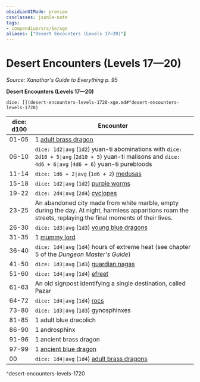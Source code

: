 ```yaml
---
obsidianUIMode: preview
cssclasses: json5e-note
tags:
- compendium/src/5e/xge
aliases: ["Desert Encounters (Levels 17—20)"]
---
```

# Desert Encounters (Levels 17—20)
*Source: Xanathar's Guide to Everything p. 95* 

**Desert Encounters (Levels 17—20)**

`dice: [](desert-encounters-levels-1720-xge.md#^desert-encounters-levels-1720)`

| dice: d100 | Encounter |
|------------|-----------|
| 01-05 | 1 [adult brass dragon](compendium/bestiary/dragon/adult-brass-dragon.md) |
| 06-10 | `dice: 1d2\|avg` (`1d2`) yuan-ti abominations with `dice: 2d10 + 5\|avg` (`2d10 + 5`) yuan-ti malisons and `dice: 4d6 + 6\|avg` (`4d6 + 6`) yuan-ti purebloods |
| 11-14 | `dice: 1d6 + 2\|avg` (`1d6 + 2`) [medusas](compendium/bestiary/monstrosity/medusa.md) |
| 15-18 | `dice: 1d2\|avg` (`1d2`) [purple worms](compendium/bestiary/monstrosity/purple-worm.md) |
| 19-22 | `dice: 2d4\|avg` (`2d4`) [cyclopes](compendium/bestiary/giant/cyclops.md) |
| 23-25 | An abandoned city made from white marble, empty during the day. At night, harmless apparitions roam the streets, replaying the final moments of their lives. |
| 26-30 | `dice: 1d3\|avg` (`1d3`) [young blue dragons](compendium/bestiary/dragon/young-blue-dragon.md) |
| 31-35 | 1 [mummy lord](compendium/bestiary/undead/mummy-lord.md) |
| 36-40 | `dice: 1d4\|avg` (`1d4`) hours of extreme heat (see chapter 5 of the *Dungeon Master's Guide*) |
| 41-50 | `dice: 1d3\|avg` (`1d3`) [guardian nagas](compendium/bestiary/monstrosity/guardian-naga.md) |
| 51-60 | `dice: 1d4\|avg` (`1d4`) [efreet](compendium/bestiary/elemental/efreeti.md) |
| 61-63 | An old signpost identifying a single destination, called Pazar |
| 64-72 | `dice: 1d4\|avg` (`1d4`) [rocs](compendium/bestiary/monstrosity/roc.md) |
| 73-80 | `dice: 1d3\|avg` (`1d3`) gynosphinxes |
| 81-85 | 1 adult blue dracolich |
| 86-90 | 1 androsphinx |
| 91-96 | 1 ancient brass dragon |
| 97-99 | 1 [ancient blue dragon](compendium/bestiary/dragon/ancient-blue-dragon.md) |
| 00 | `dice: 1d4\|avg` (`1d4`) [adult brass dragons](compendium/bestiary/dragon/adult-brass-dragon.md) |
^desert-encounters-levels-1720